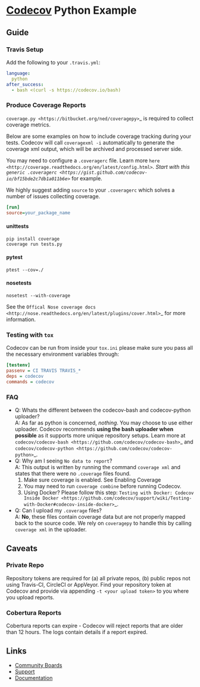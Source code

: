 # [Codecov](https://codecov.io) Python Example

## Guide

### Travis Setup

Add the following to your `.travis.yml`:
```yml
language:
  python
after_success:
  - bash <(curl -s https://codecov.io/bash)
```

### Produce Coverage Reports
`coverage.py <https://bitbucket.org/ned/coveragepy>`_ is required to collect coverage metrics.

Below are some examples on how to include coverage tracking during your tests. Codecov will call `coveragexml -i` automatically to generate the coverage xml output, which will be archived and processed server side.

You may need to configure a ``.coveragerc`` file. Learn more `here <http://coverage.readthedocs.org/en/latest/config.html>`_. Start with this `generic .coveragerc <https://gist.github.com/codecov-io/bf15bde2c7db1a011b6e>`_ for example.

We highly suggest adding `source` to your ``.coveragerc`` which solves a number of issues collecting coverage.

```ini
[run]
source=your_package_name
```
#### unittests
```
pip install coverage
coverage run tests.py
```
#### pytest
```
ptest --cov=./
```
#### nosetests
```
nosetest --with-coverage
```
See the `Offical Nose coverage docs <http://nose.readthedocs.org/en/latest/plugins/cover.html>`_ for more information.

### Testing with ``tox``

Codecov can be run from inside your ``tox.ini`` please make sure you pass all the necessary environment variables through:
```ini
[testenv]
passenv = CI TRAVIS TRAVIS_*
deps = codecov
commands = codecov
```

### FAQ
- Q:  Whats the different between the codecov-bash and codecov-python uploader?<br/>A: As far as python is concerned, *nothing*. You may choose to use either uploader. Codecov recommends **using the bash uploader when possible** as it supports more unique repository setups. Learn more at `codecov/codecov-bash <https://github.com/codecov/codecov-bash>`_ and `codecov/codecov-python <https://github.com/codecov/codecov-python>`_.
- Q:  Why am I seeing `No data to report`?<br/>A: This output is written by running the command ``coverage xml`` and states that there were no ``.coverage`` files found.
	1. Make sure coverage is enabled. See Enabling Coverage
	2. You may need to run `coverage combine` before running Codecov.
	3. Using Docker? Please follow this step: `Testing with Docker: Codecov Inside Docker <https://github.com/codecov/support/wiki/Testing-with-Docker#codecov-inside-docker>`_.
- Q: Can I upload my ``.coverage`` files?<br/> A: **No**, these files contain coverage data but are not properly mapped back to the source code. We rely on ``coveragepy`` to handle this by calling ``coverage xml`` in the uploader.

## Caveats
### Private Repo
Repository tokens are required for (a) all private repos, (b) public repos not using Travis-CI, CircleCI or AppVeyor. Find your repository token at Codecov and provide via appending `-t <your upload token>` to you where you upload reports.

### Cobertura Reports
Cobertura reports can expire - Codecov will reject reports that are older than 12 hours. The logs contain details if a report expired.

## Links
- [Community Boards](https://community.codecov.io)
- [Support](https://codecov.io/support)
- [Documentation](https://docs.codecov.io)

